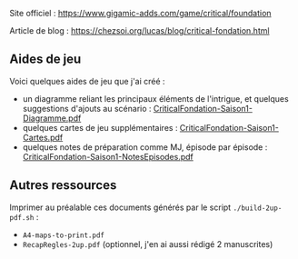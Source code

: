 <!--
Parties du 3/10/2025 & 20/10/2025 :
* PJs : Takeshi (Noah), Stef (Barbara), Bob (Matthias), Jane (Karine)

Idées en vrac :
* reprendre mon aide manuscrite en .md ?
* dans la saison 2, faire revenir les personnages de **Jackson**, le **Dr Morris**, **Rebecca**...
-->

Site officiel : <https://www.gigamic-adds.com/game/critical/foundation>

Article de blog : <https://chezsoi.org/lucas/blog/critical-fondation.html>

## Aides de jeu
Voici quelques aides de jeu que j'ai créé :
* un diagramme reliant les principaux éléments de l'intrigue, et quelques suggestions d'ajouts au scénario : [CriticalFondation-Saison1-Diagramme.pdf](https://lucas-c.github.io/jdr/CriticalFondation/CriticalFondation-Saison1-Diagramme.pdf)
* quelques cartes de jeu supplémentaires : [CriticalFondation-Saison1-Cartes.pdf](https://lucas-c.github.io/jdr/CriticalFondation/CriticalFondation-Saison1-Cartes.pdf)
* quelques notes de préparation comme MJ, épisode par épisode : [CriticalFondation-Saison1-NotesEpisodes.pdf](https://lucas-c.github.io/jdr/CriticalFondation/CriticalFondation-Saison1-NotesEpisodes.pdf)

## Autres ressources
Imprimer au préalable ces documents générés par le script `./build-2up-pdf.sh` :
* `A4-maps-to-print.pdf`
* `RecapRegles-2up.pdf` (optionnel, j'en ai aussi rédigé 2 manuscrites)
